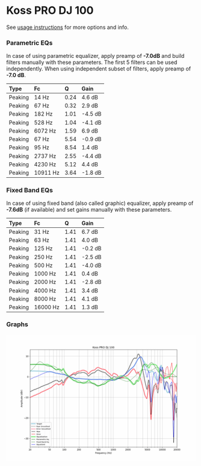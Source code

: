 # Koss PRO DJ 100
See [usage instructions](https://github.com/jaakkopasanen/AutoEq#usage) for more options and info.

### Parametric EQs
In case of using parametric equalizer, apply preamp of **-7.0dB** and build filters manually
with these parameters. The first 5 filters can be used independently.
When using independent subset of filters, apply preamp of **-7.0 dB**.

| Type    | Fc       |    Q | Gain    |
|:--------|:---------|:-----|:--------|
| Peaking | 14 Hz    | 0.24 | 4.6 dB  |
| Peaking | 67 Hz    | 0.32 | 2.9 dB  |
| Peaking | 182 Hz   | 1.01 | -4.5 dB |
| Peaking | 528 Hz   | 1.04 | -4.1 dB |
| Peaking | 6072 Hz  | 1.59 | 6.9 dB  |
| Peaking | 67 Hz    | 5.54 | -0.9 dB |
| Peaking | 95 Hz    | 8.54 | 1.4 dB  |
| Peaking | 2737 Hz  | 2.55 | -4.4 dB |
| Peaking | 4230 Hz  | 5.12 | 4.4 dB  |
| Peaking | 10911 Hz | 3.64 | -1.8 dB |

### Fixed Band EQs
In case of using fixed band (also called graphic) equalizer, apply preamp of **-7.6dB**
(if available) and set gains manually with these parameters.

| Type    | Fc       |    Q | Gain    |
|:--------|:---------|:-----|:--------|
| Peaking | 31 Hz    | 1.41 | 6.7 dB  |
| Peaking | 63 Hz    | 1.41 | 4.0 dB  |
| Peaking | 125 Hz   | 1.41 | -0.2 dB |
| Peaking | 250 Hz   | 1.41 | -2.5 dB |
| Peaking | 500 Hz   | 1.41 | -4.0 dB |
| Peaking | 1000 Hz  | 1.41 | 0.4 dB  |
| Peaking | 2000 Hz  | 1.41 | -2.8 dB |
| Peaking | 4000 Hz  | 1.41 | 3.4 dB  |
| Peaking | 8000 Hz  | 1.41 | 4.1 dB  |
| Peaking | 16000 Hz | 1.41 | 1.3 dB  |

### Graphs
![](./Koss%20PRO%20DJ%20100.png)